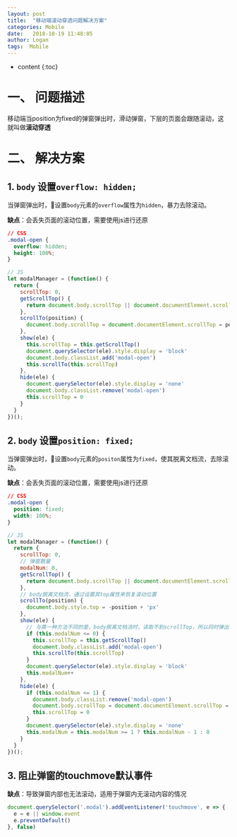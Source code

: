 ```yaml
---
layout: post
title:  "移动端滚动穿透问题解决方案"
categories: Mobile
date:   2018-10-19 11:48:05
author: Logan
tags:  Mobile
---
```


* content
{:toc}

# 一、 问题描述

移动端当position为fixed的弹窗弹出时，滑动弹窗，下层的页面会跟随滚动，这就叫做**滚动穿透**

# 二、 解决方案

## 1. `body` 设置`overflow: hidden;`

当弹窗弹出时，设置`body`元素的`overflow`属性为`hidden`，暴力去除滚动。

**缺点**：会丢失页面的滚动位置，需要使用js进行还原

```css
// CSS
.modal-open {
  overflow: hidden;
  height: 100%;
}
```

```js
// JS
let modalManager = (function() {
  return {
    scrollTop: 0,
    getScrollTop() {
      return document.body.scrollTop || document.documentElement.scrollTop
    },
    scrollTo(position) {
      document.body.scrollTop = document.documentElement.scrollTop = position
    },
    show(ele) {
      this.scrollTop = this.getScrollTop()
      document.querySelector(ele).style.display = 'block'
      document.body.classList.add('modal-open')
      this.scrollTo(this.scrollTop)
    },
    hide(ele) {
      document.querySelector(ele).style.display = 'none'
      document.body.classList.remove('modal-open')
      this.scrollTop = 0
    }
  }
})();
```





## 2. `body` 设置`position: fixed;`

当弹窗弹出时，设置`body`元素的`positon`属性为`fixed`，使其脱离文档流，去除滚动。

**缺点**：会丢失页面的滚动位置，需要使用js进行还原

```css
// CSS
.modal-open {
  position: fixed;
  width: 100%;
}
```

```js
// JS
let modalManager = (function() {
  return {
    scrollTop: 0,
    // 弹窗数量
    modalNum: 0,
    getScrollTop() {
      return document.body.scrollTop || document.documentElement.scrollTop
    },
    // body脱离文档流，通过设置其top属性来恢复滚动位置
    scrollTo(position) {
      document.body.style.top = -position + 'px'
    },
    show(ele) {
      // 与第一种方法不同的是，body脱离文档流时，读取不到scrollTop，所以同时弹出多个弹窗的时候，不用重新读取scrollTop
      if (this.modalNum <= 0) {
        this.scrollTop = this.getScrollTop()
        document.body.classList.add('modal-open')
        this.scrollTo(this.scrollTop)
      }
      document.querySelector(ele).style.display = 'block'
      this.modalNum++
    },
    hide(ele) {
      if (this.modalNum <= 1) {
        document.body.classList.remove('modal-open')
        document.body.scrollTop = document.documentElement.scrollTop = this.scrollTop
        this.scrollTop = 0
      }
      document.querySelector(ele).style.display = 'none'
      this.modalNum = this.modalNum >= 1 ? this.modalNum - 1 : 0
    }
  }
})();
```

## 3. 阻止弹窗的touchmove默认事件

**缺点**：导致弹窗内部也无法滚动，适用于弹窗内无滚动内容的情况

```js
document.querySelector('.modal').addEventListener('touchmove', e => {
  e = e || window.event
  e.preventDefault()
}, false)
```
